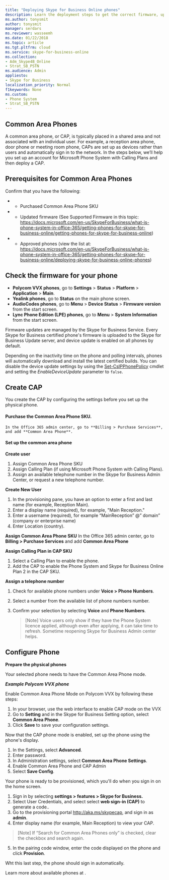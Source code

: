 ```yaml
---
title: "Deploying Skype for Business Online phones"
description: Learn the deployment steps to get the correct firmware, update it if needed, assign licenses, and configure settings for Common Area Phones. 
ms.author: tonysmit
author: tonysmit
manager: serdars
ms.reviewer: wasseemh
ms.date: 01/22/2018
ms.topic: article
ms.tgt.pltfrm: cloud
ms.service: skype-for-business-online
ms.collection: 
- Adm_Skype4B_Online
- Strat_SB_PSTN
ms.audience: Admin
appliesto:
- Skype for Business 
localization_priority: Normal
f1keywords: None
ms.custom:
- Phone System
- Strat_SB_PSTN
---
```



## Common Area Phones
A common area phone, or CAP, is typically placed in a shared area and not associated with an individual user. For example, a reception area phone, door phone or meeting room phone, CAPs are set up as devices rather than users and automatically  sign in to the network. In the steps below, we’ll help you set up an account for Microsoft Phone System with Calling Plans and then deploy a CAP.

## Prerequisites for Common Area Phones

Confirm that you have the following:

- 	- Purchased Common Area Phone SKU 
- 	- Updated firmware (See Supported Firmware in this topic:
        https://docs.microsoft.com/en-us/SkypeForBusiness/what-is-phone-system-in-office-365/getting-phones-for-skype-for-business-online/getting-phones-for-skype-for-business-online)
- 	- Approved  phones (view the list at:            
        https://docs.microsoft.com/en-us/SkypeForBusiness/what-is-phone-system-in-office-365/getting-phones-for-skype-for-business-online/deploying-skype-for-business-online-phones)


## Check the firmware for your phone
- **Polycom VVX phones**, go to **Settings** > **Status** > **Platform** > **Application** > **Main**.
- **Yealink phones**, go to **Status** on the main phone screen.
- **AudioCodes phones**, go to **Menu** > **Device Status** > **Firmware version** from the start screen. 
- **Lync Phone Edition (LPE) phones**, go to **Menu** > **System Information** from the start screen.

Firmware updates are managed by the Skype for Business Service. Every Skype for Business certified phone's firmware is uploaded to the Skype for Business Update server, and device update is enabled on all phones by default. 

Depending on the inactivity time on the phone and polling intervals, phones will automatically download and install the latest certified builds. You can disable the device update settings by using the [Set-CsIPPhonePolicy](https://technet.microsoft.com/en-us/library/mt629497.aspx) cmdlet and setting the _EnableDeviceUpdate_ parameter to `false`.

## Create CAP
You create the CAP by configuring the settings before you set up the physical phone.

#### Purchase the Common Area Phone SKU. 
    In the Office 365 admin center, go to **Billing > Purchase Services**, and add **Common Area Phone**.

#### Set up the common area phone  <!-- this section could use a screen shot-->

**Create user** 
1. Assign Common Area Phone SKU
2. Assign Calling Plan (if using Microsoft Phone System with Calling Plans). 
3. Assign an available telephone number in the Skype for Business Admin Center, or request a new telephone number.

**Create New User**

1. In the provisioning pane, you have an option to enter a first and last name (for example, Reception Main).
2. Enter a display name (required), for example, "Main Reception."
3. Enter a username (required), for example “MainReception” @” domain” (company or enterprise name)
4. Enter Location (country).

**Assign Common Area Phone SKU**
    In the Office 365 admin center, go to **Billing > Purchase Services** and add **Common Area Phone**

**Assign Calling Plan in CAP SKU**

1. Select a Calling Plan to enable the phone. 
2. Add the CAP to enable the Phone System and Skype for Business Online Plan 2 in the CAP SKU. <!-- odd order for step -->

**Assign a telephone number**
1. Check for available phone numbers under **Voice > Phone Numbers**.
2. Select a number from the available list of phone numbers number.
3. Confirm your selection by selecting **Voice** and **Phone Numbers**.

    >[Note]
    Voice users only show if they have the Phone System licence applied, although even after applying, it can take time to refresh. Sometime reopening Skype for Business Admin center helps.
	
## Configure Phone

**Prepare the physical phones** 

Your selected phone needs to have the Common Area Phone mode. 

***Example Polycom VVX phone***

Enable Common Area Phone Mode on Polycom VVX by following these steps:
1. In your browser, use the web interface to enable CAP mode on the VVX
2. Go to **Setting**  and in the Skype for Business Setting option, select **Common Area Phone**.
3. Click **Save** to save your configuration settings.

Now that the CAP phone mode is enabled, set up the phone using the phone's display.

1. In the Settings, select **Advanced**.
2. Enter password.
3. In Administration settings, select **Common Area Phone Settings**.
4. Enable Common Area Phone and CAP Admin
5. Select **Save Config**.

Your phone is ready to be provisioned, which you'll do when you sign in on the home screen.

1. Sign in by selecting **settings > features > Skype for Business.**
2. Select User Credentials, and select select **web sign-in (CAP)** to generate a code..
3. Go to the provisioning portal http://aka.ms/skypecap, and sign in as **admin**.
4. Enter display name (for example, Main Reception) to view your CAP.

>[Note]
If “Search for Common Area Phones only” is checked, clear the checkbox and search again.

5. In the pairing code window, enter the code displayed on the phone and click **Provision**.

Wht this last step, the phone should sign in automatically.

Learn more about available phones at [](https://docs.microsoft.com/en-us/SkypeForBusiness/what-is-phone-system-in-office-365/getting-phones-for-skype-for-business-online/deploying-skype-for-business-online-phones).


